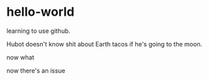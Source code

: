 # hello-world
learning to use github.

Hubot doesn't know shit about Earth tacos if he's going to the moon.  

now what

now there's an issue
